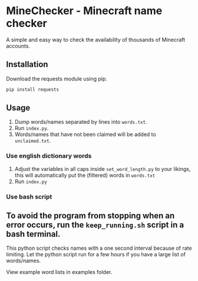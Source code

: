 # MineChecker - Minecraft name checker

A simple and easy way to check the availability of thousands of Minecraft accounts.

## Installation

Download the requests module using pip.

```bash
pip install requests
```

## Usage

1. Dump words/names separated by lines into `words.txt`.
2. Run `index.py`.
3. Words/names that have not been claimed will be added to `unclaimed.txt`.

### Use english dictionary words

1. Adjust the variables in all caps inside `set_word_length.py` to your likings, this will automatically put the (filtered) words in `words.txt`
2. Run `index.py`

### Use bash script

To avoid the program from stopping when an error occurs, run the `keep_running.sh` script in a bash terminal.
---

This python script checks names with a one second interval because of rate limiting. Let the python script run for a few hours if you have a large list of words/names.

View example word lists in examples folder.
